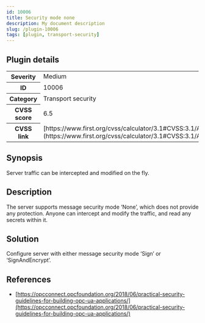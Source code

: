 ```yaml
---
id: 10006
title: Security mode none
description: My document description
slug: /plugin-10006
tags: [plugin, transport-security]
---
```


## Plugin details

<table>
  <tr>
    <th>Severity</th>
    <td>Medium</td>
  </tr>
  <tr>
    <th>ID</th>
    <td>10006</td>
  </tr>
    <tr>
    <th>Category</th>
    <td>Transport security</td>
  </tr>
    <tr>
    <th>CVSS score</th>
    <td>6.5</td>
  </tr>
  <tr>
    <th>CVSS link</th>
    <td>[https://www.first.org/cvss/calculator/3.1#CVSS:3.1/AV:N/AC:L/PR:N/UI:N/S:U/C:L/I:L/A:N](https://www.first.org/cvss/calculator/3.1#CVSS:3.1/AV:N/AC:L/PR:N/UI:N/S:U/C:L/I:L/A:N)</td>
  </tr>
</table>

## Synopsis

Server traffic can be intercepted and modified on the fly.

## Description

The server supports message security mode ‘None’, which does not provide any protection. Anyone can intercept and modify the traffic, and read any secrets within it.

## Solution

Configure server with either message security mode ‘Sign’ or ‘SignAndEncrypt’.

## References

* [https://opcconnect.opcfoundation.org/2018/06/practical-security-guidelines-for-building-opc-ua-applications/](https://opcconnect.opcfoundation.org/2018/06/practical-security-guidelines-for-building-opc-ua-applications/)

